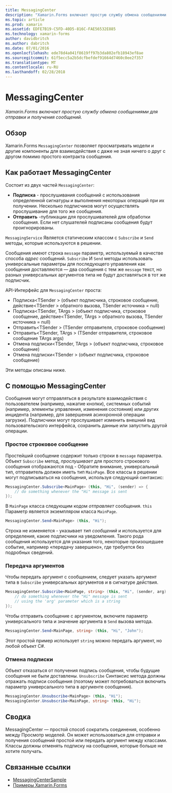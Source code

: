 ```yaml
---
title: MessagingCenter
description: "Xamarin.Forms включает простую службу обмена сообщениями для отправки и получения сообщений."
ms.topic: article
ms.prod: xamarin
ms.assetid: EDFE7B19-C5FD-40D5-816C-FAE56532E885
ms.technology: xamarin-forms
author: davidbritch
ms.author: dabritch
ms.date: 07/01/2016
ms.openlocfilehash: ede78d4a041f8619ff97b3da802efb18943ef8ae
ms.sourcegitcommit: 61f5ecc5a2b5dcfbefdef91664d7460c0ee2f357
ms.translationtype: MT
ms.contentlocale: ru-RU
ms.lasthandoff: 02/28/2018
---
```

# <a name="messagingcenter"></a>MessagingCenter

_Xamarin.Forms включает простую службу обмена сообщениями для отправки и получения сообщений._

<a name="Overview" />

## <a name="overview"></a>Обзор

Xamarin.Forms `MessagingCenter` позволяет просматривать модели и другие компоненты для взаимодействия с даже не зная ничего о друг с другом помимо простого контракта сообщения.

<a name="How_the_MessagingCenter_Works" />

## <a name="how-the-messagingcenter-works"></a>Как работает MessagingCenter

Состоит из двух частей `MessagingCenter`:

-  **Подписка** - прослушивания сообщений с использования определенной сигнатуры и выполнения некоторых операций при их получении. Несколько подписчиков могут осуществлять прослушивание для того же сообщения.
-  **Отправить** -публикации для прослушивателей для обработки сообщения. Если нет слушателей подписаны сообщения будут проигнорированы.


`MessagingService` Является статическим классом с `Subscribe` и `Send` методы, которые используются в решении.

Сообщения имеют строка `message` параметр, используемый в качестве способа *адрес* сообщений. `Subscribe` И `Send` методы использовать универсальные параметры для последующего управления как сообщения доставляются — два сообщения с тем же `message` текст, но разных универсальных аргументов типа не будут доставляться в тот же подписчик.

API-Интерфейс для `MessagingCenter` проста:

-  Подписка&lt;TSender > (объект подписчика, строковое сообщение, действие&lt;TSender > обратного вызова, TSender источника = null)
-  Подписка&lt;TSender, TArgs > (объект подписчика, строковое сообщение, действие&lt;TSender, TArgs > обратного вызова, TSender источника = null)
-  Отправить&lt;TSender > (TSender отправителя, строковое сообщение)
-  Отправить&lt;TSender, TArgs > (TSender отправителя, строковое сообщение TArgs args)
-  Отмена подписки&lt;TSender, TArgs > (объект подписчика, строковое сообщение)
-  Отмена подписки&lt;TSender > (объект подписчика, строковое сообщение)


Эти методы описаны ниже.

<a name="Using_the_MessagingCenter" />

## <a name="using-the-messagingcenter"></a>С помощью MessagingCenter

Сообщения могут отправляться в результате взаимодействия с пользователем (например, нажатие кнопки), системных событий (например, элементы управления, изменения состояния) или других инцидента (например, для завершения асинхронной операции загрузки). Подписчики могут прослушивает изменить внешний вид пользовательского интерфейса, сохранить данные или запустить другой операции.

### <a name="simple-string-message"></a>Простое строковое сообщение

Простейший сообщение содержит только строки в `message` параметра. Объект `Subscribe` метод, *прослушивает* для простого строкового сообщения отображаются под - Обратите внимание, универсальный тип, отправитель должен иметь тип `MainPage`. Все классы в решении могут подписываться на сообщения, используя следующий синтаксис:

```csharp
MessagingCenter.Subscribe<MainPage> (this, "Hi", (sender) => {
    // do something whenever the "Hi" message is sent
});
```

В `MainPage` класса следующим кодом *отправляет* сообщения. `this` Параметр является экземпляром класса `MainPage`.

```csharp
MessagingCenter.Send<MainPage> (this, "Hi");
```

Строка не изменяется - указывает *тип сообщений* и используется для определения, какие подписчики на уведомления. Такого рода сообщения используется для указания того, некоторые произошедшее событие, например «передачу завершено», где требуется без подробных сведений.

### <a name="passing-an-argument"></a>Передача аргументов

Чтобы передать аргумент с сообщением, следует указать аргумент типа в `Subscribe` универсальных аргументов и в сигнатуре действия.

```csharp
MessagingCenter.Subscribe<MainPage, string> (this, "Hi", (sender, arg) => {
    // do something whenever the "Hi" message is sent
    // using the 'arg' parameter which is a string
});
```

Чтобы отправить сообщение с аргументом, включите параметр универсального типа и значение аргумента в `Send` вызова метода.

```csharp
MessagingCenter.Send<MainPage, string> (this, "Hi", "John");
```

Этот простой пример использует `string` можно передать аргумент, но любой объект C#.

### <a name="unsubscribe"></a>Отмена подписки

Объект отказаться от получения подпись сообщения, чтобы будущие сообщения не были доставлены. `Unsubscribe` Синтаксис метода должны отражать подписи сообщения (поэтому может потребоваться включить параметр универсального типа в аргументе сообщения).

```csharp
MessagingCenter.Unsubscribe<MainPage> (this, "Hi");
MessagingCenter.Unsubscribe<MainPage, string> (this, "Hi");
```

<a name="Summary" />

## <a name="summary"></a>Сводка

MessagingCenter — простой способ сократить соединения, особенно между Просмотр моделей. Он может использоваться для отправки и получения сообщений простой или передать аргумент между классами. Классы должны отменять подписку на сообщения, которые больше не хотите получать.


## <a name="related-links"></a>Связанные ссылки

- [MessagingCenterSample](https://developer.xamarin.com/samples/UsingMessagingCenter)
- [Примеры Xamarin.Forms](https://github.com/xamarin/xamarin-forms-samples)
